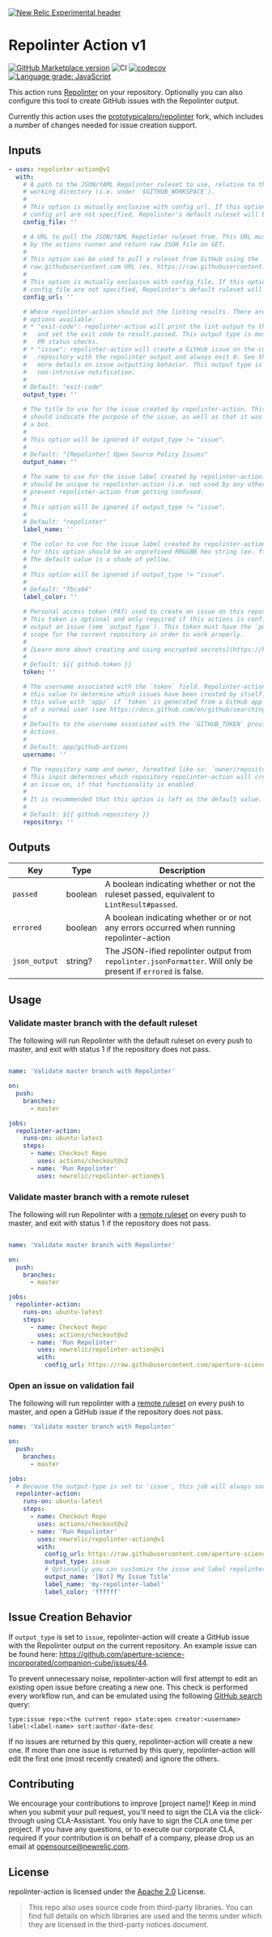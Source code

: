 [![New Relic Experimental header](https://github.com/newrelic/opensource-website/raw/master/src/images/categories/Experimental.png)](https://opensource.newrelic.com/oss-category/#new-relic-experimental)

# Repolinter Action v1

[![GitHub Marketplace version](https://img.shields.io/github/release/newrelic/repolinter-action.svg?label=Marketplace&logo=github)](https://github.com/marketplace/actions/repolinter-action) ![CI](https://github.com/newrelic/repolinter-action/workflows/CI/badge.svg?event=push) [![codecov](https://codecov.io/gh/newrelic/repolinter-action/branch/main/graph/badge.svg?token=EWYZ7C6RSL)](https://codecov.io/gh/newrelic/repolinter-action) [![Language grade: JavaScript](https://img.shields.io/lgtm/grade/javascript/g/newrelic/repolinter-action.svg?logo=lgtm&logoWidth=18)](https://lgtm.com/projects/g/newrelic/repolinter-action/context:javascript)

This action runs [Repolinter](https://github.com/todogroup/repolinter) on your repository. Optionally you can also configure this tool to create GitHub issues with the Repolinter output.

Currently this action uses the [prototypicalpro/repolinter](https://github.com/prototypicalpro/repolinter) fork, which includes a number of changes needed for issue creation support.

## Inputs

```yaml
- uses: repolinter-action@v1
  with:
    # A path to the JSON/YAML Repolinter ruleset to use, relative to the workflow
    # working directory (i.e. under `$GITHUB_WORKSPACE`).
    # 
    # This option is mutually exclusive with config_url. If this option and 
    # config_url are not specified, Repolinter's default ruleset will be used.
    config_file: ''

    # A URL to pull the JSON/YAML Repolinter ruleset from. This URL must be accessible
    # by the actions runner and return raw JSON file on GET.
    #
    # This option can be used to pull a ruleset from GitHub using the
    # raw.githubusercontent.com URL (ex. https://raw.githubusercontent.com/aperture-science-incorporated/.github/master/repolinter-newrelic-communityplus.json).
    #
    # This option is mutually exclusive with config_file. If this option and 
    # config_file are not specified, Repolinter's default ruleset will be used.
    config_url: ''

    # Where repolinter-action should put the linting results. There are two
    # options available:
    # * "exit-code": repolinter-action will print the lint output to the console
    #   and set the exit code to result.passed. This output type is most useful for
    #   PR status checks.
    # * "issue": repolinter-action will create a GitHub issue on the current
    #   repository with the repolinter output and always exit 0. See the README for
    #   more details on issue outputting behavior. This output type is ideal for 
    #   non-intrusive notification.
    # 
    # Default: "exit-code"
    output_type: ''

    # The title to use for the issue created by repolinter-action. This title 
    # should indicate the purpose of the issue, as well as that it was created by
    # a bot.
    #
    # This option will be ignored if output_type != "issue".
    #
    # Default: "[Repolinter] Open Source Policy Issues"
    output_name: ''

    # The name to use for the issue label created by repolinter-action. This name
    # should be unique to repolinter-action (i.e. not used by any other issue) to
    # prevent repolinter-action from getting confused.
    #
    # This option will be ignored if output_type != "issue".
    #
    # Default: "repolinter"
    label_name: ''

    # The color to use for the issue label created by repolinter-action. The value
    # for this option should be an unprefixed RRGGBB hex string (ex. ff568a).
    # The default value is a shade of yellow.
    #
    # This option will be ignored if output_type != "issue".
    #
    # Default: "fbca04"
    label_color: ''

    # Personal access token (PAT) used to create an issue on this repository.
    # This token is optional and only required if this actions is configured to
    # output an issue (see `output_type`). This token must have the `public_repo`
    # scope for the current repository in order to work properly.
    #
    # [Learn more about creating and using encrypted secrets](https://help.github.com/en/actions/automating-your-workflow-with-github-actions/creating-and-using-encrypted-secrets)
    #
    # Default: ${{ github.token }}
    token: ''

    # The username associated with the `token` field. Repolinter-action uses 
    # this value to determine which issues have been created by itself. Prefix
    # this value with `app/` if `token` is generated from a GitHub app instead
    # of a normal user (see https://docs.github.com/en/github/searching-for-information-on-github/searching-issues-and-pull-requests#search-by-author).
    #  
    # Defaults to the username associated with the `GITHUB_TOKEN` provided by Github 
    # Actions.
    #
    # Default: app/github-actions
    username: ''

    # The repository name and owner, formatted like so: `owner/repository`.
    # This input determines which repository repolinter-action will create
    # an issue on, if that functionality is enabled.
    #
    # It is recommended that this option is left as the default value.
    # 
    # Default: ${{ github.repository }}
    repository: ''
```

## Outputs

| Key           | Type    | Description                                                                                                   |
| ------------- | ------- | ------------------------------------------------------------------------------------------------------------- |
| `passed`      | boolean | A boolean indicating whether or not the ruleset passed, equivalent to `LintResult#passed`.                    |
| `errored`     | boolean | A boolean indicating whether or or not any errors occurred when running repolinter-action                     |
| `json_output` | string? | The JSON-ified repolinter output from `repolinter.jsonFormatter`. Will only be present if `errored` is false. |

## Usage

### Validate master branch with the default ruleset

The following will run Repolinter with the default ruleset on every push to master, and exit with status 1 if the repository does not pass.

```yaml

name: 'Validate master branch with Repolinter'

on:
  push:
    branches:
      - master

jobs:
  repolinter-action:
    runs-on: ubuntu-latest
    steps:
      - name: Checkout Repo
        uses: actions/checkout@v2
      - name: 'Run Repolinter'
        uses: newrelic/repolinter-action@v1

```

### Validate master branch with a remote ruleset

The following will run Repolinter with a [remote ruleset](https://raw.githubusercontent.com/aperture-science-incorporated/.github/master/repolinter-newrelic-communityplus.json) on every push to master, and exit with status 1 if the repository does not pass.

```yaml

name: 'Validate master branch with Repolinter'

on:
  push:
    branches:
      - master

jobs:
  repolinter-action:
    runs-on: ubuntu-latest
    steps:
      - name: Checkout Repo
        uses: actions/checkout@v2
      - name: 'Run Repolinter'
        uses: newrelic/repolinter-action@v1
        with:
          config_url: https://raw.githubusercontent.com/aperture-science-incorporated/.github/master/repolinter-newrelic-communityplus.json

```

### Open an issue on validation fail

The following will run repolinter with a [remote ruleset](https://raw.githubusercontent.com/aperture-science-incorporated/.github/master/repolinter-newrelic-communityplus.json) on every push to master, and open a GitHub issue if the repository does not pass.

```yaml
name: 'Validate master branch with Repolinter'

on:
  push:
    branches:
      - master

jobs:
  # Because the output-type is set to 'issue', this job will always succeed.
  repolinter-action:
    runs-on: ubuntu-latest
    steps:
      - name: Checkout Repo
        uses: actions/checkout@v2
      - name: 'Run Repolinter'
        uses: newrelic/repolinter-action@v1
        with:
          config_url: https://raw.githubusercontent.com/aperture-science-incorporated/.github/master/repolinter-newrelic-communityplus.json
          output_type: issue
          # Optionally you can customize the issue and label repolinter-action will create
          output_name: '[Bot] My Issue Title'
          label_name: 'my-repolinter-label'
          label_color: 'ffffff'
```

## Issue Creation Behavior

If `output_type` is set to `issue`, repolinter-action will create a GitHub issue with the Repolinter output on the current repository. An example issue can be found here: https://github.com/aperture-science-incorporated/companion-cube/issues/44. 

To prevent unnecessary noise, repolinter-action will first attempt to edit an existing open issue before creating a new one. This check is performed every workflow run, and can be emulated using the following [GitHub search](https://docs.github.com/en/github/searching-for-information-on-github) query:
```
type:issue repo:<the current repo> state:open creator:<username> label:<label-name> sort:author-date-desc
```
If no issues are returned by this query, repolinter-action will create a new one. If more than one issue is returned by this query, repolinter-action will edit the first one (most recently created) and ignore the others.

## Contributing

We encourage your contributions to improve [project name]! Keep in mind when you submit your pull request, you'll need to sign the CLA via the click-through using CLA-Assistant. You only have to sign the CLA one time per project.
If you have any questions, or to execute our corporate CLA, required if your contribution is on behalf of a company,  please drop us an email at opensource@newrelic.com.

## License

repolinter-action is licensed under the [Apache 2.0](http://apache.org/licenses/LICENSE-2.0.txt) License.

> This repo also uses source code from third-party libraries. You can find full details on which libraries are used and the terms under which they are licensed in the third-party notices document.
